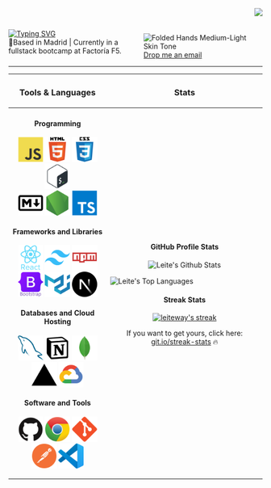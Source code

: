 <div align="right">
 
![](https://komarev.com/ghpvc/?username=leiteway&color=23CBA8&abbreviated=true)

</div>
<!--<a href="https://app.daily.dev/leite"><img align="right" src="https://api.daily.dev/devcards/v2/VAzfwaTF4tNBc5YI3ywzi.png?type=default&r=xev" width="300" alt="Leite's Dev Card"/></a>-->
 <!--<img align="right" alt="GIF" src="https://user-images.githubusercontent.com/74038190/235224431-e8c8c12e-6826-47f1-89fb-2ddad83b3abf.gif" width="350px" height="300px"/>-->

<div style="display: flex; justify-content: space-between; align-items: center;">
  <!-- Contenido del lado izquierdo -->
  <div>
    <a href="https://git.io/typing-svg">
      <img src="https://readme-typing-svg.demolab.com?font=Fira+Code&pause=300&color=23CBA8&random=false&width=410&lines=Hi+there!+I'm+Leite👋🏼;Web+Developer+%26+Frontend;Welcome+to+my+page%F0%9F%91%BD" alt="Typing SVG">
    </a>
    <br>
    📍Based in Madrid | Currently in a fullstack bootcamp at Factoría F5.
  </div>
  
  <!-- Contenido del lado derecho -->
  <div>
    <!--Social icons section-->
   <br/>
   <img align="center" src="https://raw.githubusercontent.com/Tarikul-Islam-Anik/Animated-Fluent-Emojis/master/Emojis/Hand%20gestures/Folded%20Hands%20Medium-Light%20Skin%20Tone.png" alt="Folded Hands Medium-Light Skin Tone" width="25" height="25"/> <a href="mailto:leiteway@gmail.com">Drop me an email</a>

  </div>
</div>

***

<div align="center">

| <h3 align="center">Tools & Languages</h3>  | <h3 align="center">Stats </h3>   |
|----------------------------------------------------|-------------------------------------|
| <h4 align="center">Programming </h4> <p align="center"> <img alt="JAVASCRIPT" width="50px" src="https://github.com/devicons/devicon/blob/master/icons/javascript/javascript-original.svg"> <img alt="HTML" width="50px" src="https://github.com/devicons/devicon/blob/master/icons/html5/html5-original-wordmark.svg"> <img alt="CSS" width="50px" src="https://github.com/devicons/devicon/blob/master/icons/css3/css3-original-wordmark.svg"> <img alt="BASH" width="50px" src="https://github.com/devicons/devicon/blob/master/icons/bash/bash-original.svg"> <br/> <img alt="MARKDOWN" width="50px" src="https://github.com/devicons/devicon/blob/master/icons/markdown/markdown-original.svg"> <img alt="NODEJS" width="50px" src="https://github.com/devicons/devicon/blob/master/icons/nodejs/nodejs-original.svg"> <img alt="TYPESCRIPT" width="50px" src="https://github.com/devicons/devicon/blob/master/icons/typescript/typescript-original.svg"> </p> <h4 align="center">Frameworks and Libraries </h4> <p align="center"> <img alt="REACT" width="50px" src="https://github.com/devicons/devicon/blob/master/icons/react/react-original-wordmark.svg"> <img alt="TAILWINDCSS" width="50px" src="https://github.com/devicons/devicon/blob/master/icons/tailwindcss/tailwindcss-original.svg"> <img alt="NPM" width="50px" src="https://github.com/devicons/devicon/blob/master/icons/npm/npm-original-wordmark.svg">  <br/> <img alt="BOOTSTRAP" width="50px" src="https://github.com/devicons/devicon/blob/master/icons/bootstrap/bootstrap-original-wordmark.svg"> <img alt="MATERIAL-UI" width="50px" src="https://github.com/devicons/devicon/blob/master/icons/materialui/materialui-original.svg"> <img alt="NEXTJS" width="50px" src="https://github.com/devicons/devicon/blob/master/icons/nextjs/nextjs-original.svg"> </p> <h4 align="center">Databases and Cloud Hosting</h4> <p align="center"> <img alt="SQL" width="50px" src="https://github.com/devicons/devicon/blob/master/icons/mysql/mysql-original.svg"> <img alt="NOTION" width="50px" src="https://github.com/devicons/devicon/blob/master/icons/notion/notion-original.svg"> <img alt="MONGODB" width="50px" src="https://github.com/devicons/devicon/blob/master/icons/mongodb/mongodb-original.svg">  <br/> <img alt="VERCEL" width="50px" src="https://github.com/devicons/devicon/blob/master/icons/vercel/vercel-original.svg"> <img alt="GOOGLE-CLOUD" width="50px" src="https://github.com/devicons/devicon/blob/master/icons/googlecloud/googlecloud-original.svg"> </p> <h4 align="center">Software and Tools</h4> <p align="center"> <img alt="GITHUB" width="50px" src="https://github.com/devicons/devicon/blob/master/icons/github/github-original.svg"> <img alt="CHROME" width="50px" src="https://github.com/devicons/devicon/blob/master/icons/chrome/chrome-original.svg"> <img alt="GIT" width="50px" src="https://github.com/devicons/devicon/blob/master/icons/git/git-original.svg">  <br/> <img alt="POSTMAN" width="50px" src="https://github.com/devicons/devicon/blob/master/icons/postman/postman-original.svg"> <img alt="VISUAL-STUDIO-CODE" width="50px" src="https://github.com/devicons/devicon/blob/master/icons/vscode/vscode-original.svg"> </p> | <h4 align="center">GitHub Profile Stats</h4> <!-- https://github.com/anuraghazra/github-readme-stats --> <p align="center"> <img alt="Leite's Github Stats" src="https://github-readme-stats.vercel.app/api?username=leiteway&show_icons=true&include_all_commits=true&count_private=true&theme=gotham&hide_border=true" height="185px"/> </p> <img align="center" alt="Leite's Top Languages" src="https://github-readme-stats.vercel.app/api/top-langs/?username=leiteway&langs_count=8&layout=compact&theme=gotham&hide_border=true&hide=Jupyter%20Notebook,Roff" height="130px" width="470px"/> <br/> <h4 align="center">Streak Stats</h4> <p align="center"> <a href="https://github.com/denvercoder1/github-readme-streak-stats"> <!-- Use https://streak-stats.demolab.com or self-host with your own Vercel app - visit https://git.io/streak-stats for instructions --> <img title="🔥 Get streak stats for your profile at git.io/streak-stats" alt="leiteway's streak" src="https://github-readme-streak-stats-9m8ugfa77-denvercoder1.vercel.app/?user=leiteway&theme=gotham&hide_border=true" height="180"/> </a> <p align="center"> If you want to get yours, click here: <a href="https://git.io/streak-stats">git.io/streak-stats</a> 🔥</p> |
</div>



<!--example for other styles and organization-->

<!--<h3>🛠️ Tools & Languages</h3>
  <!-- Some badges are from https://github.com/Ileriayo/markdown-badges 
  
 <h4>Programming 👨‍💻</h4>
  <p>
   <img alt="JAVASCRIPT" width="50px" src="https://github.com/devicons/devicon/blob/master/icons/javascript/javascript-original.svg">
  <img alt="HTML" width="50px" src="https://github.com/devicons/devicon/blob/master/icons/html5/html5-original-wordmark.svg">
   <img alt="CSS" width="50px" src="https://github.com/devicons/devicon/blob/master/icons/css3/css3-original-wordmark.svg">
   <img alt="BASH" width="50px" src="https://github.com/devicons/devicon/blob/master/icons/bash/bash-original.svg">
   <img alt="MARKDOWN" width="50px" src="https://github.com/devicons/devicon/blob/master/icons/markdown/markdown-original.svg">
   <img alt="NODEJS" width="50px" src="https://github.com/devicons/devicon/blob/master/icons/nodejs/nodejs-original.svg">
   <img alt="TYPESCRIPT" width="50px" src="https://github.com/devicons/devicon/blob/master/icons/typescript/typescript-original.svg">
  </p>

  <h4>Frameworks and Libraries 📚</h4>
  <p>
   <img alt="REACT" width="50px" src="https://github.com/devicons/devicon/blob/master/icons/react/react-original-wordmark.svg">
   <img alt="TAILWINDCSS" width="50px" src="https://github.com/devicons/devicon/blob/master/icons/tailwindcss/tailwindcss-original.svg">
   <img alt="NPM" width="50px" src="https://github.com/devicons/devicon/blob/master/icons/npm/npm-original-wordmark.svg">
   <img alt="BOOTSTRAP" width="50px" src="https://github.com/devicons/devicon/blob/master/icons/bootstrap/bootstrap-original-wordmark.svg">
   <img alt="MATERIAL-UI" width="50px" src="https://github.com/devicons/devicon/blob/master/icons/materialui/materialui-original.svg">
   <img alt="NEXTJS" width="50px" src="https://github.com/devicons/devicon/blob/master/icons/nextjs/nextjs-original.svg">
  </p>

  <h4>Databases and Cloud Hosting 🗄️</h4>
  <p>
   <img alt="SQL" width="50px" src="https://github.com/devicons/devicon/blob/master/icons/mysql/mysql-original.svg">
   <img alt="NOTION" width="50px" src="https://github.com/devicons/devicon/blob/master/icons/notion/notion-original.svg">
   <img alt="MONGODB" width="50px" src="https://github.com/devicons/devicon/blob/master/icons/mongodb/mongodb-original.svg">
   <img alt="VERCEL" width="50px" src="https://github.com/devicons/devicon/blob/master/icons/vercel/vercel-original.svg">
   <img alt="GOOGLE-CLOUD" width="50px" src="https://github.com/devicons/devicon/blob/master/icons/googlecloud/googlecloud-original.svg">
  </p>

  <h4>Software and Tools 💻</h4>
  <p>
   <img alt="GITHUB" width="50px" src="https://github.com/devicons/devicon/blob/master/icons/github/github-original.svg">
  <img alt="CHROME" width="50px" src="https://github.com/devicons/devicon/blob/master/icons/chrome/chrome-original.svg">
   <img alt="GIT" width="50px" src="https://github.com/devicons/devicon/blob/master/icons/git/git-original.svg">
   <img alt="POSTMAN" width="50px" src="https://github.com/devicons/devicon/blob/master/icons/postman/postman-original.svg">
   <img alt="VISUAL-STUDIO-CODE" width="50px" src="https://github.com/devicons/devicon/blob/master/icons/vscode/vscode-original.svg">
  </p>
<hr>

  <h3>📊 Stats </h3>

  <h4>💻 GitHub Profile Stats</h4>

  <!-- https://github.com/anuraghazra/github-readme-stats 

  <a href="https://github.com/anuraghazra/github-readme-stats">
  <img alt="Leite's Github Stats" src="https://github-readme-stats.vercel.app/api?username=leiteway&show_icons=true&include_all_commits=true&count_private=true&theme=gotham&hide_border=true" height="198px"/>
  </a>
  
  <a href="https://github.com/anuraghazra/github-readme-stats">
  <img alt="Leite's Top Languages" src="https://github-readme-stats.vercel.app/api/top-langs/?username=leiteway&langs_count=8&layout=compact&theme=gotham&hide_border=true&hide=Jupyter%20Notebook,Roff" height="185px"/>
  </a>
  <br/>
  <h4>🔥 Streak Stats</h4>

  <!-- GitHub Readme Streak Stats - https://github.com/DenverCoder1/github-readme-streak-stats 
  <p>
    <a href="https://github.com/denvercoder1/github-readme-streak-stats">
      <!-- Use https://streak-stats.demolab.com or self-host with your own Vercel app - visit https://git.io/streak-stats for instructions 
      <img title="🔥 Get streak stats for your profile at git.io/streak-stats" alt="leiteway's streak" src="https://github-readme-streak-stats-9m8ugfa77-denvercoder1.vercel.app/?user=leiteway&theme=gotham&hide_border=true" height="192px"/>
    </a>
    <p> If you want to get yours, click here: <a href="https://git.io/streak-stats">git.io/streak-stats</a> 🔥</p> 
  </p>-->

